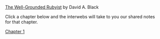 
[The Well-Grounded Rubyist](https://www.amazon.com/Well-Grounded-Rubyist-David-Black/dp/1617291692) by David A. Black

Click a chapter below and the interwebs will take to you our shared notes for that chapter.

[Chapter 1](https://github.com/mycargus/autobots-can-read-too/tree/master/the_well_grounded_rubyist/chapter_1)